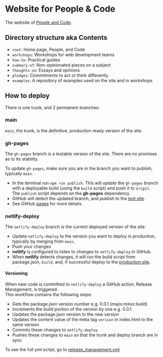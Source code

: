 # Website for People & Code

The website of [People and Code](https://people-and-code.com/).

## Directory structure aka Contents

- `root`: Home page, People, and Code
- `workshops`: Workshops for web development teams
- `how-to`: Practical guides
- `summary-of`: Non-opinionated pieces on a subject
- `thoughts-on`: Essays and opinions
- `pledges`: Commitments to act or think differently
- `examples`: A repository of examples used on the site and in workshops

## How to deploy

There is one trunk, and 2 permanent branches:

### main

`main`, the trunk, is the definitive, production ready version of the site.

### gh-pages

The `gh-pages` branch is a testable version of the site. There are no promises as to its stability.

To update `gh-pages`, make sure you are in the branch you want to publish, typically `main`.

- In the terminal run `npm run publish`.
  This will update the `gh-pages` branch with a deployable build (using the `build` script) and push it to `origin`.
  The `publish` script depends on the **gh-pages** dependency.
- GitHub will detect the updated branch, and publish to the [test site](https://p-n-c.github.io/website/).
- See GitHub [pages](https://github.com/p-n-c/website/settings/pages) for more details.

### netlify-deploy

The `netlify-deploy` branch is the current deployed version of the site.

- Update `netlify-deploy` to the version you want to deploy in production, typically by merging from `main`.
- Push your changes
- **netlify** is configured to listen to changes to `netlify-deploy` in GitHub.
- When **netlify** detects changes, it will run the build script from package.json, `build`, and, if successful deploy to the [production site](https://people-and-code.com/).

#### Versioning

When new code is committed to `netlify-deploy` a GitHub action, Release Management, is triggered.  
This workflow contains the following steps:

- Gets the package.json version number e.g. 0.0.1 (major.minor.build)
- Increments the build portion of the version by one e.g. 0.0.1
- Updates the package.json version to the new version
- Updates the content value of the meta tag `version` in index.html to the same version
- Commits these changes to `netlify-deploy`
- Pushes these changes to `main` so that the trunk and deploy branch are in sync

To see the full yml script, go to [release_management.yml](https://github.com/p-n-c/website/blob/main/.github/workflows/release_management.yml)
